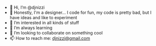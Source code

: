 - 👋 Hi, I’m @djnizzi
- 👋 Honestly, I'm a designer... I code for fun, my code is pretty bad, but I have ideas and like to experiment
- 👀 I’m interested in all kinds of stuff
- 🌱 I’m always learning
- 💞️ I’m looking to collaborate on something cool
- 📫 How to reach me: djnizzi@gmail.com

<!---
djnizzi/djnizzi is a ✨ special ✨ repository because its `README.md` (this file) appears on your GitHub profile.
You can click the Preview link to take a look at your changes.
--->
